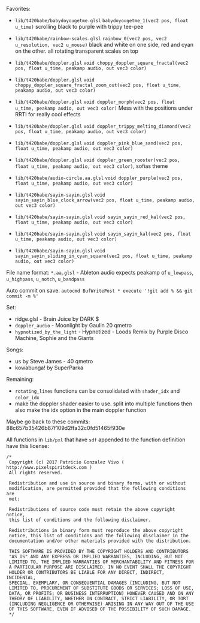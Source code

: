 Favorites:
 - `lib/t420babe/babydoyougetme.glsl` `babydoyougetme_1(vec2 pos, float u_time)`
  scrolling black to purple with trippy tee-pee

 - `lib/t420babe/rainbow-scales.glsl` `rainbow_0(vec2 pos, vec2 u_resolution, vec2 u_mouse)`
  black and white on one side, red and cyan on the other. all rotating
  transparent scales on top

- `lib/t420babe/doppler.glsl` `void choppy_doppler_square_fractal(vec2 pos, float u_time, peakamp audio, out vec3 color)`

- `lib/t420babe/doppler.glsl` `void choppy_doppler_square_fractal_zoom_out(vec2 pos, float u_time, peakamp audio, out vec3 color)`

- `lib/t420babe/doppler.glsl` `void doppler_morph(vec2 pos, float u_time, peakamp audio, out vec3 color)`
Mess with the positions under RRTI for really cool effects

- `lib/t420babe/doppler.glsl` `void doppler_trippy_melting_diamond(vec2 pos, float u_time, peakamp audio, out vec3 color)`

- `lib/t420babe/doppler.glsl` `void doppler_pink_blue_sand(vec2 pos, float u_time, peakamp audio, out vec3 color)`

- `lib/t420babe/doppler.glsl` `void doppler_green_rooster(vec2 pos, float u_time, peakamp audio, out vec3 color)`, sofias theme

- `lib/t420babe/audio-circle.aa.glsl` `void doppler_purple(vec2 pos, float u_time, peakamp audio, out vec3 color)`

- `lib/t420babe/sayin-sayin.glsl` `void sayin_sayin_blue_clock_arrow(vec2 pos, float u_time, peakamp audio, out vec3 color)`

- `lib/t420babe/sayin-sayin.glsl` `void sayin_sayin_red_kal(vec2 pos, float u_time, peakamp audio, out vec3 color)`

- `lib/t420babe/sayin-sayin.glsl` `void sayin_sayin_kal(vec2 pos, float u_time, peakamp audio, out vec3 color)`

- `lib/t420babe/sayin-sayin.glsl` `void sayin_sayin_sliding_in_cyan_square(vec2 pos, float u_time, peakamp audio, out vec3 color)`

File name format:
`*.aa.glsl` - Ableton audio expects peakamp of `u_lowpass`, `u_highpass`, `u_notch`, `u_bandpass`

Auto commit on save:
`autocmd BufWritePost * execute '!git add % && git commit -m %'`


Set:
- ridge.glsl - Brain Juice by DARK $
- `doppler_audio` - Moonlight by Gaulin 20 qmetro
- `hypnotized_by_the_light` - Hypnotized - Loods Remix by Purple Disco Machine, Sophie and the Giants


Songs:
- us by Steve James - 40 qmetro
- kowabunga! by SuperParka


Remaining:
- `rotating_lines` functions can be consolidated with `shader_idx` and `color_idx`
- make the doppler shader easier to use. split into multiple functions then also make the idx option in the main doppler function



Maybe go back to these commits:
88c657b35426b87f109d2ffa32c0fd51465f930e

All functions in `lib/pxl` that have `sdf` appended to the function definition have this license:
```
/*
 Copyright (c) 2017 Patricio Gonzalez Vivo ( http://www.pixelspiritdeck.com )
 All rights reserved.
 
 Redistribution and use in source and binary forms, with or without
 modification, are permitted provided that the following conditions are
 met:
 
 Redistributions of source code must retain the above copyright notice,
 this list of conditions and the following disclaimer.
 
 Redistributions in binary form must reproduce the above copyright
 notice, this list of conditions and the following disclaimer in the
 documentation and/or other materials provided with the distribution.
 
 THIS SOFTWARE IS PROVIDED BY THE COPYRIGHT HOLDERS AND CONTRIBUTORS
 "AS IS" AND ANY EXPRESS OR IMPLIED WARRANTIES, INCLUDING, BUT NOT
 LIMITED TO, THE IMPLIED WARRANTIES OF MERCHANTABILITY AND FITNESS FOR
 A PARTICULAR PURPOSE ARE DISCLAIMED. IN NO EVENT SHALL THE COPYRIGHT
 HOLDER OR CONTRIBUTORS BE LIABLE FOR ANY DIRECT, INDIRECT, INCIDENTAL,
 SPECIAL, EXEMPLARY, OR CONSEQUENTIAL DAMAGES (INCLUDING, BUT NOT
 LIMITED TO, PROCUREMENT OF SUBSTITUTE GOODS OR SERVICES; LOSS OF USE,
 DATA, OR PROFITS; OR BUSINESS INTERRUPTION) HOWEVER CAUSED AND ON ANY
 THEORY OF LIABILITY, WHETHER IN CONTRACT, STRICT LIABILITY, OR TORT
 (INCLUDING NEGLIGENCE OR OTHERWISE) ARISING IN ANY WAY OUT OF THE USE
 OF THIS SOFTWARE, EVEN IF ADVISED OF THE POSSIBILITY OF SUCH DAMAGE.
 */
```
